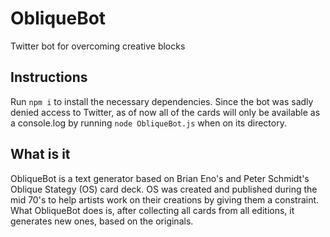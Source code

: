 # ObliqueBot
Twitter bot for overcoming creative blocks

## Instructions
Run `npm i` to install the necessary dependencies. Since the bot was sadly denied access to Twitter, 
as of now all of the cards will only be available as a console.log by running `node ObliqueBot.js` when on its directory.

## What is it
ObliqueBot is a text generator based on Brian Eno's and Peter Schmidt's Oblique Stategy (OS) card deck.
OS was created and published during the mid 70's to help artists work on their creations by giving them a constraint.
What ObliqueBot does is, after collecting all cards from all editions, it generates new ones, based on the originals.
